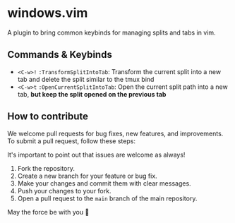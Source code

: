# windows.vim

A plugin to bring common keybinds for managing splits and tabs in vim.

## Commands & Keybinds

- `<C-w>!` `:TransformSplitIntoTab`: Transform the current split into a new tab and delete the split similar to the tmux bind
- `<C-w>t` `:OpenCurrentSplitIntoTab`: Open the current split path into a new tab, **but keep the split opened on the previous tab**

## How to contribute

We welcome pull requests for bug fixes, new features, and improvements. To submit a pull request, follow these steps:

It's important to point out that issues are welcome as always!

1. Fork the repository.
2. Create a new branch for your feature or bug fix.
3. Make your changes and commit them with clear messages.
4. Push your changes to your fork.
5. Open a pull request to the `main` branch of the main repository.

May the force be with you 🍒
